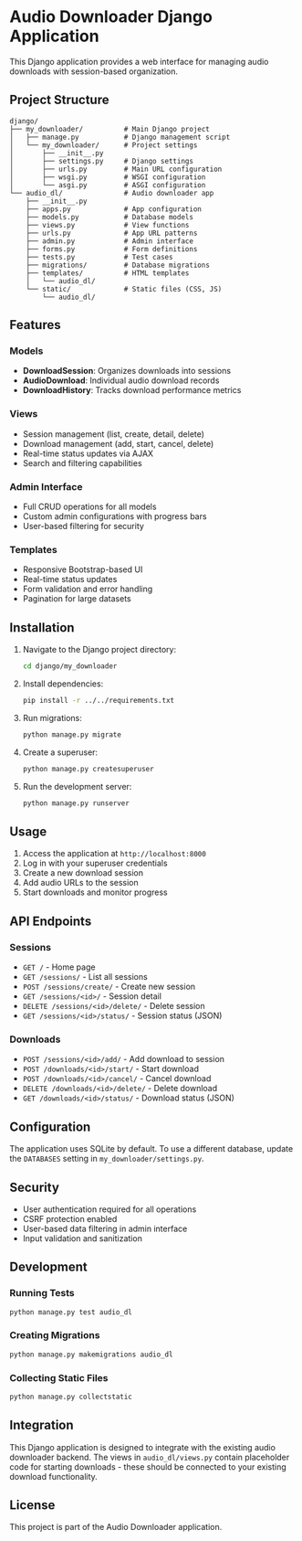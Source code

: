 # Audio Downloader Django Application

This Django application provides a web interface for managing audio downloads with session-based organization.

## Project Structure

```
django/
├── my_downloader/          # Main Django project
│   ├── manage.py           # Django management script
│   └── my_downloader/      # Project settings
│       ├── __init__.py
│       ├── settings.py     # Django settings
│       ├── urls.py         # Main URL configuration
│       ├── wsgi.py         # WSGI configuration
│       └── asgi.py         # ASGI configuration
└── audio_dl/               # Audio downloader app
    ├── __init__.py
    ├── apps.py             # App configuration
    ├── models.py           # Database models
    ├── views.py            # View functions
    ├── urls.py             # App URL patterns
    ├── admin.py            # Admin interface
    ├── forms.py            # Form definitions
    ├── tests.py            # Test cases
    ├── migrations/         # Database migrations
    ├── templates/          # HTML templates
    │   └── audio_dl/
    └── static/             # Static files (CSS, JS)
        └── audio_dl/
```

## Features

### Models
- **DownloadSession**: Organizes downloads into sessions
- **AudioDownload**: Individual audio download records
- **DownloadHistory**: Tracks download performance metrics

### Views
- Session management (list, create, detail, delete)
- Download management (add, start, cancel, delete)
- Real-time status updates via AJAX
- Search and filtering capabilities

### Admin Interface
- Full CRUD operations for all models
- Custom admin configurations with progress bars
- User-based filtering for security

### Templates
- Responsive Bootstrap-based UI
- Real-time status updates
- Form validation and error handling
- Pagination for large datasets

## Installation

1. Navigate to the Django project directory:
   ```bash
   cd django/my_downloader
   ```

2. Install dependencies:
   ```bash
   pip install -r ../../requirements.txt
   ```

3. Run migrations:
   ```bash
   python manage.py migrate
   ```

4. Create a superuser:
   ```bash
   python manage.py createsuperuser
   ```

5. Run the development server:
   ```bash
   python manage.py runserver
   ```

## Usage

1. Access the application at `http://localhost:8000`
2. Log in with your superuser credentials
3. Create a new download session
4. Add audio URLs to the session
5. Start downloads and monitor progress

## API Endpoints

### Sessions
- `GET /` - Home page
- `GET /sessions/` - List all sessions
- `POST /sessions/create/` - Create new session
- `GET /sessions/<id>/` - Session detail
- `DELETE /sessions/<id>/delete/` - Delete session
- `GET /sessions/<id>/status/` - Session status (JSON)

### Downloads
- `POST /sessions/<id>/add/` - Add download to session
- `POST /downloads/<id>/start/` - Start download
- `POST /downloads/<id>/cancel/` - Cancel download
- `DELETE /downloads/<id>/delete/` - Delete download
- `GET /downloads/<id>/status/` - Download status (JSON)

## Configuration

The application uses SQLite by default. To use a different database, update the `DATABASES` setting in `my_downloader/settings.py`.

## Security

- User authentication required for all operations
- CSRF protection enabled
- User-based data filtering in admin interface
- Input validation and sanitization

## Development

### Running Tests
```bash
python manage.py test audio_dl
```

### Creating Migrations
```bash
python manage.py makemigrations audio_dl
```

### Collecting Static Files
```bash
python manage.py collectstatic
```

## Integration

This Django application is designed to integrate with the existing audio downloader backend. The views in `audio_dl/views.py` contain placeholder code for starting downloads - these should be connected to your existing download functionality.

## License

This project is part of the Audio Downloader application.
